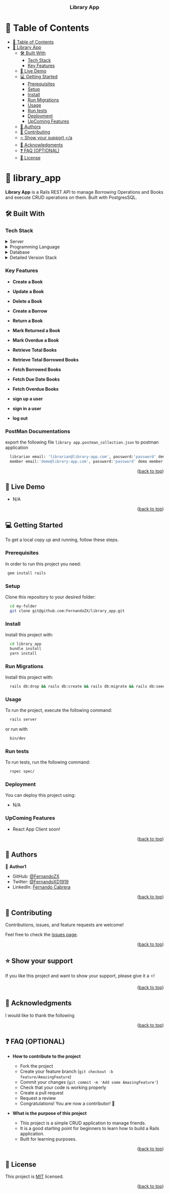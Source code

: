 <a name="readme-top"></a>

<div align="center">
  <br/>

  <h3><b>Library App</b></h3>

</div>

<!-- TABLE OF CONTENTS -->

# 📗 Table of Contents

- [📗 Table of Contents](#-table-of-contents)
- [📖 Library App ](#-library_app-)
  - [🛠 Built With ](#-built-with-)
    - [Tech Stack ](#tech-stack-)
    - [Key Features ](#key-features-)
  - [🚀 Live Demo ](#-live-demo-)
  - [💻 Getting Started ](#-getting-started-)
    - [Prerequisites](#prerequisites)
    - [Setup](#setup)
    - [Install](#install)
    - [Run Migrations](#run-migrations)
    - [Usage](#usage)
    - [Run tests](#run-tests)
    - [Deployment](#deployment)
    - [UpComing Features](#upcoming-features)
  - [👥 Authors ](#-authors-)
  - [🤝 Contributing ](#-contributing-)
  - [⭐️ Show your support \</a](#️-show-your-support-a)
  - [🙏 Acknowledgments ](#-acknowledgments-)
  - [❓ FAQ (OPTIONAL) ](#-faq-optional-)
  - [📝 License ](#-license-)

# 📖 library_app <a name="about-project"></a>

**Library App** is a Rails REST API to manage Borrowing Operations and Books and execute CRUD operations on them. Built with PostgresSQL.

## 🛠 Built With <a name="built-with"></a>

### Tech Stack <a name="tech-stack"></a>

<details>
  <summary>Server</summary>
  <ul>
    <li><a href="https://rubyonrails.org/">Ruby on Rails</a></li>
  </ul>
</details>

<details>
  <summary>Programming Language</summary>
  <ul>
    <li><a href="https://www.ruby-lang.org/">Ruby</a></li>
  </ul>
</details>


<details>
<summary>Database</summary>
  <ul>
    <li><a href="https://www.postgresql.org/">PostgreSQL</a></li>
  </ul>
</details>

<details>
<summary>Detailed Version Stack</summary>
  <ul>
    <li>Ruby 3.3.0</li>
    <li>PostgreSQL 14.10</li>
    <li>Ruby on Rails 7.1.3</li>
  </ul>
</details>

### Key Features <a name="key-features"></a>

- **Create a Book**
- **Update a Book**
- **Delete a Book**

- **Create a Borrow**
- **Return a Book**
- **Mark Returned a Book**
- **Mark Overdue a Book**

- **Retrieve Total Books**
- **Retrieve Total Borrowed Books**
- **Fetch Borrowed Books**
- **Fetch Due Date Books**
- **Fetch Overdue Books**

- **sign up a user**
- **sign in a user**
- **log out**

### PostMan Documentations <a name="postman"></a>
export the following file ``library app.postman_collection.json`` to postman application
```sh
  librarian email: 'librarian@library-app.com', password:'password' demo librarian user
  member email:'demo@library-app.com', password:'password' demo member user
```

<p align="right">(<a href="#readme-top">back to top</a>)</p>


## 🚀 Live Demo <a name="live-demo"></a>

- N/A

<p align="right">(<a href="#readme-top">back to top</a>)</p>

## 💻 Getting Started <a name="getting-started"></a>

To get a local copy up and running, follow these steps.

### Prerequisites

In order to run this project you need:

```sh
 gem install rails
```

### Setup

Clone this repository to your desired folder:

```sh
  cd my-folder
  git clone git@github.com:FernandoZX/library_app.git
```

### Install

Install this project with:

```sh
  cd library_app
  bundle install
  yarn install
```

### Run Migrations

Install this project with:

```sh
  rails db:drop && rails db:create && rails db:migrate && rails db:seed 
```

### Usage

To run the project, execute the following command:

```sh
  rails server
```
or run with
```sh
  bin/dev
```

### Run tests

To run tests, run the following command:

```sh
  rspec spec/
```

### Deployment

You can deploy this project using:

- N/A

### UpComing Features

- React App Client soon!

<p align="right">(<a href="#readme-top">back to top</a>)</p>


## 👥 Authors <a name="authors"></a>

👤 **Author1**

- GitHub: [@FernandoZX](https://github.com/FernandoZX)
- Twitter: [@FernandoXD1919](https://twitter.com/FernandoXD1919)
- LinkedIn: [Fernando Cabrera](https://www.linkedin.com/in/fernando-jose-cabrera-gomez-83a47270/)

<p align="right">(<a href="#readme-top">back to top</a>)</p>


## 🤝 Contributing <a name="contributing"></a>

Contributions, issues, and feature requests are welcome!

Feel free to check the [issues page](../../issues/).

<p align="right">(<a href="#readme-top">back to top</a>)</p>

## ⭐️ Show your support <a name="support"></a>

If you like this project and want to show your support, please give it a ⭐️!

<p align="right">(<a href="#readme-top">back to top</a>)</p>

## 🙏 Acknowledgments <a name="acknowledgements"></a>

I would like to thank the following 

<p align="right">(<a href="#readme-top">back to top</a>)</p>

## ❓ FAQ (OPTIONAL) <a name="faq"></a>

- **How to contribute to the project**

  - Fork the project
  - Create your feature branch (`git checkout -b feature/AmazingFeature`)
  - Commit your changes (`git commit -m 'Add some AmazingFeature'`)
  - Check that your code is working properly
  - Create a pull request
  - Request a review
  - Congratulations! You are now a contributor! 🎉

- **What is the purpose of this project**
  
    - This project is a simple CRUD application to manage friends. 
    - It is a good starting point for beginners to learn how to build a Rails application.
    - Built for learning purposes.

<p align="right">(<a href="#readme-top">back to top</a>)</p>

## 📝 License <a name="license"></a>

This project is [MIT](./LICENSE) licensed.

<p align="right">(<a href="#readme-top">back to top</a>)</p>

